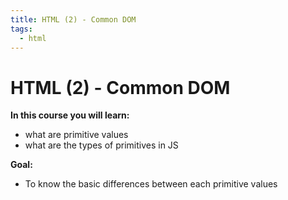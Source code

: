 ```yaml
---
title: HTML (2) - Common DOM
tags:
  - html
---
```

# HTML (2) - Common DOM

**In this course you will learn:**
- what are primitive values
- what are the types of primitives in JS

**Goal:**
- To know the basic differences between each primitive values